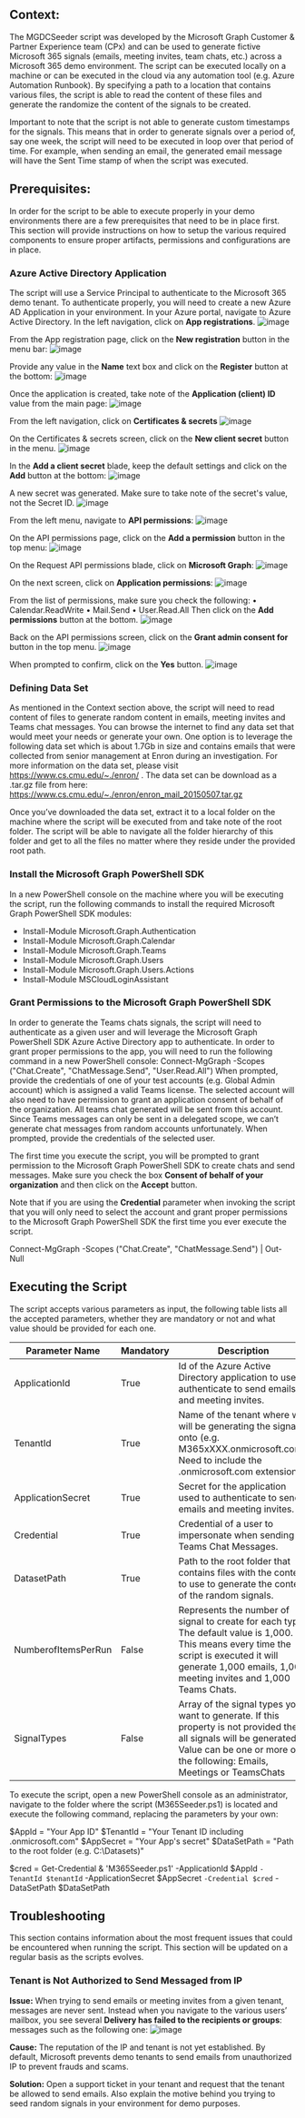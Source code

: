 ## Context:
The MGDCSeeder script was developed by the Microsoft Graph Customer & Partner Experience team (CPx) and can be used to generate fictive Microsoft 365 signals (emails, meeting invites, team chats, etc.) across a Microsoft 365 demo environment. The script can be executed locally on a machine or can be executed in the cloud via any automation tool (e.g. Azure Automation Runbook). By specifying a path to a location that contains various files, the script is able to read the content of these files and generate the randomize the content of the signals to be created. 

Important to note that the script is not able to generate custom timestamps for the signals. This means that in order to generate signals over a period of, say one week, the script will need to be executed in loop over that period of time. For example, when sending an email, the generated email message will have the Sent Time stamp of when the script was executed.

## Prerequisites:
In order for the script to be able to execute properly in your demo environments there are a few prerequisites that need to be in place first. This section will provide instructions on how to setup the various required components to ensure proper artifacts, permissions and configurations are in place.

### Azure Active Directory Application
The script will use a Service Principal to authenticate to the Microsoft 365 demo tenant. To authenticate properly, you will need to create a new Azure AD Application in your environment. In your Azure portal, navigate to Azure Active Directory. In the left navigation, click on **App registrations**.
 ![image](https://user-images.githubusercontent.com/2547149/146807749-6f8aa3e6-2beb-43b9-b5f7-8cecdf0022b0.png)

From the App registration page, click on the **New registration** button in the menu bar:
 ![image](https://user-images.githubusercontent.com/2547149/146807769-7ce8650b-8255-48b4-8b64-5502898d7dce.png)

Provide any value in the **Name** text box and click on the **Register** button at the bottom:
 ![image](https://user-images.githubusercontent.com/2547149/146807781-bf5e1831-fb5f-4c0e-a84c-efee87cc30c1.png)

Once the application is created, take note of the **Application (client) ID** value from the main page:
 ![image](https://user-images.githubusercontent.com/2547149/146807787-5d93dc12-fbbd-4628-bdf4-41c938eeb2ad.png)

From the left navigation, click on **Certificates & secrets**
 ![image](https://user-images.githubusercontent.com/2547149/146807792-a2be4592-962f-4862-9e9b-ed3c12cb0280.png)

On the Certificates & secrets screen, click on the **New client secret** button in the menu.
 ![image](https://user-images.githubusercontent.com/2547149/146807799-b8e85743-6218-4388-a4f9-50dac7af3b69.png)

In the **Add a client secret** blade, keep the default settings and click on the **Add** button at the bottom:
 ![image](https://user-images.githubusercontent.com/2547149/146807820-531a8a0f-4ba2-4f25-bb2e-70e001e3afe7.png)

A new secret was generated. Make sure to take note of the secret's value, not the Secret ID.
 ![image](https://user-images.githubusercontent.com/2547149/146807833-90e69db3-b74f-479c-9992-01bd145ce33c.png)

From the left menu, navigate to **API permissions**:
 ![image](https://user-images.githubusercontent.com/2547149/146807841-e3f53b6e-f1f4-4000-abfa-c0622d595aa6.png)

On the API permissions page, click on the **Add a permission** button in the top menu:
 ![image](https://user-images.githubusercontent.com/2547149/146807846-30ee97f6-99e3-4cd0-9230-2ce5bc9a5d50.png)

On the Request API permissions blade, click on **Microsoft Graph**:
 ![image](https://user-images.githubusercontent.com/2547149/146807857-5e7d6fb7-3fb9-4a13-84ae-4c3e220426b5.png)

On the next screen, click on **Application permissions**:
 ![image](https://user-images.githubusercontent.com/2547149/146807863-c0598479-5127-4e08-8066-03112af14bac.png)

From the list of permissions, make sure you check the following:
•	Calendar.ReadWrite
•	Mail.Send
•	User.Read.All
Then click on the **Add permissions** button at the bottom.
 ![image](https://user-images.githubusercontent.com/2547149/146807877-d2c9deef-4283-4544-859d-12acada2c956.png)

Back on the API permissions screen, click on the **Grant admin consent for <Tenant>** button in the top menu.
 ![image](https://user-images.githubusercontent.com/2547149/146807887-781dc09c-dc53-482d-aa2f-900f388acfa4.png)

When prompted to confirm, click on the **Yes** button.
 ![image](https://user-images.githubusercontent.com/2547149/146807898-fcbc9315-cf75-41b4-a934-a67f05898d93.png)

### Defining Data Set
As mentioned in the Context section above, the script will need to read content of files to generate random content in emails, meeting invites and Teams chat messages. You can browse the internet to find any data set that would meet your needs or generate your own. One option is to leverage the following data set which is about 1.7Gb in size and contains emails that were collected from senior management at Enron during an investigation. For more information on the data set, please visit https://www.cs.cmu.edu/~./enron/ . The data set can be download as a .tar.gz file from here:
https://www.cs.cmu.edu/~./enron/enron_mail_20150507.tar.gz 

Once you’ve downloaded the data set, extract it to a local folder on the machine where the script will be executed from and take note of the root folder. The script will be able to navigate all the folder hierarchy of this folder and get to all the files no matter where they reside under the provided root path.

### Install the Microsoft Graph PowerShell SDK
In a new PowerShell console on the machine where you will be executing the script, run the following commands to install the required Microsoft Graph PowerShell SDK modules:
-	Install-Module Microsoft.Graph.Authentication
-	Install-Module Microsoft.Graph.Calendar
- Install-Module Microsoft.Graph.Teams
- Install-Module Microsoft.Graph.Users
-	Install-Module Microsoft.Graph.Users.Actions
-	Install-Module MSCloudLoginAssistant

### Grant Permissions to the Microsoft Graph PowerShell SDK
In order to generate the Teams chats signals, the script will need to authenticate as a given user and will leverage the Microsoft Graph PowerShell SDK Azure Active Directory app to authenticate. In order to grant proper permissions to the app, you will need to run the following command in a new PowerShell console:
Connect-MgGraph -Scopes ("Chat.Create", "ChatMessage.Send", "User.Read.All") 
When prompted, provide the credentials of one of your test accounts (e.g. Global Admin account) which is assigned a valid Teams license. The selected account will also need to have permission to grant an application consent of behalf of the organization. All teams chat generated will be sent from this account. Since Teams messages can only be sent in a delegated scope, we can’t generate chat messages from random accounts unfortunately. When prompted, provide the credentials of the selected user.
 
The first time you execute the script, you will be prompted to grant permission to the Microsoft Graph PowerShell SDK to create chats and send messages. Make sure you check the box **Consent of behalf of your organization** and then click on the **Accept** button.
 
Note that if you are using the **Credential** parameter when invoking the script that you will only need to select the account and grant proper permissions to the Microsoft Graph PowerShell SDK the first time you ever execute the script.

  Connect-MgGraph -Scopes ("Chat.Create", "ChatMessage.Send") | Out-Null 

## Executing the Script
The script accepts various parameters as input, the following table lists all the accepted parameters, whether they are mandatory or not and what value should be provided for each one.
  
| Parameter Name | Mandatory	| Description |
|---|---|---|
| ApplicationId |	True | Id of the Azure Active Directory application to use to authenticate to send emails and meeting invites. |
| TenantId | True |	Name of the tenant where we will be generating the signals onto (e.g. M365xXXX.onmicrosoft.com). Need to include the .onmicrosoft.com extension. |
| ApplicationSecret	| True	| Secret for the application used to authenticate to send emails and meeting invites. |
| Credential	| True	| Credential of a user to impersonate when sending Teams Chat Messages. |
| DatasetPath	| True	| Path to the root folder that contains files with the content to use to generate the content of the random signals. |
| NumberofItemsPerRun	| False	| Represents the number of signal to create for each type. The default value is 1,000. This means every time the script is executed it will generate 1,000 emails, 1,000 meeting invites and 1,000 Teams Chats. |
| SignalTypes	| False	| Array of the signal types you want to generate. If this property is not provided then all signals will be generated. Value can be one or more of the following:	Emails, Meetings or	TeamsChats |
 
To execute the script, open a new PowerShell console as an administrator, navigate to the folder where the script  (M365Seeder.ps1) is located and execute the following command, replacing the parameters by your own:
  
$AppId = "Your App ID"
$TenantId = "Your Tenant ID including .onmicrosoft.com"
$AppSecret = "Your App's secret"
$DataSetPath = "Path to the root folder (e.g. C:\Datasets)"

$cred = Get-Credential
& 'M365Seeder.ps1' -ApplicationId $AppId `
    -TenantId $tenantId `
    -ApplicationSecret $AppSecret `
    -Credential $cred `
    -DataSetPath $DataSetPath

## Troubleshooting
This section contains information about the most frequent issues that could be encountered when running the script. This section will be updated on a regular basis as the scripts evolves.

### Tenant is Not Authorized to Send Messaged from IP
**Issue:** When trying to send emails or meeting invites from a given tenant, messages are never sent. Instead when you navigate to the various users’ mailbox, you see several **Delivery has failed to the recipients or groups**: messages such as the following one:
 ![image](https://user-images.githubusercontent.com/2547149/146809055-929c22d9-b625-457c-9f39-30907429b4d2.png)

**Cause:** The reputation of the IP and tenant is not yet established. By default, Microsoft prevents demo tenants to send emails from unauthorized IP to prevent frauds and scams.
  
**Solution:** Open a support ticket in your tenant and request that the tenant be allowed to send emails. Also explain the motive behind you trying to seed random signals in your environment for demo purposes.
